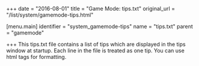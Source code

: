 +++
date = "2016-08-01"
title = "Game Mode: tips.txt"
original_url = "/list/system/gamemode-tips.html"

[menu.main]
    identifier = "system_gamemode-tips"
    name = "tips.txt"
    parent = "gamemode"
    
+++
This tips.txt file contains a list of tips which are displayed in the
tips window at startup. Each line in the file is treated as one tip. You
can use html tags for formatting.



